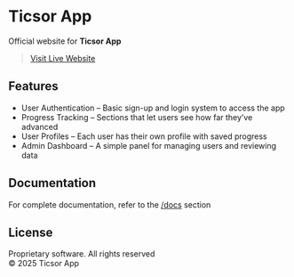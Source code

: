 # Ticsor App

Official website for **Ticsor App**

> [Visit Live Website](https://ticsor-app.vercel.app)

## Features

- User Authentication – Basic sign-up and login system to access the app
- Progress Tracking – Sections that let users see how far they’ve advanced
- User Profiles – Each user has their own profile with saved progress
- Admin Dashboard – A simple panel for managing users and reviewing data

## Documentation

For complete documentation, refer to the [/docs](https://github.com/darianmorat/ticsor-app/tree/main/_docs) section

## License

Proprietary software. All rights reserved  
© 2025 Ticsor App

